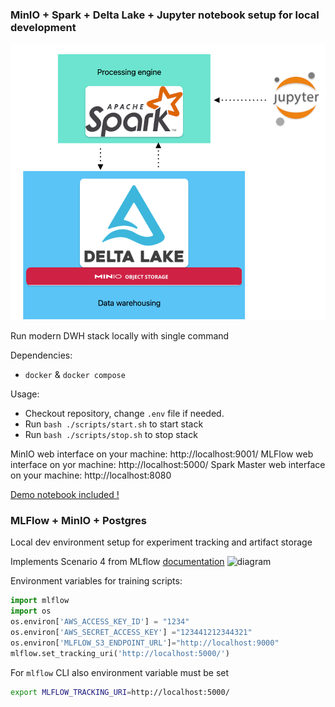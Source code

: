 ### MinIO + Spark + Delta Lake + Jupyter notebook setup for local development

![MinIO + Spark + Delta Lake + Jupyter](docs/images/dwh-diagram.png)

Run modern DWH stack locally with single command

Dependencies:
- `docker` & `docker compose`

Usage:

- Checkout repository, change `.env` file if needed.
- Run ```bash ./scripts/start.sh``` to start stack
- Run ```bash ./scripts/stop.sh``` to stop stack

MinIO web interface on your machine: http://localhost:9001/
MLFlow web interface on yor machine: http://localhost:5000/
Spark Master web interface on your machine:	http://localhost:8080

[Demo notebook included !](notebooks/DeltaLakeOnMinIO.ipynb)


### MLFlow + MinIO + Postgres

Local dev environment setup for experiment tracking and artifact storage

Implements Scenario 4 from MLflow [documentation](https://www.mlflow.org/docs/latest/tracking.html#scenario-4-mlflow-with-remote-tracking-server-backend-and-artifact-stores)
![diagram](https://www.mlflow.org/docs/latest/_images/scenario_4.png)


Environment variables for training scripts:
```python
import mlflow
import os
os.environ['AWS_ACCESS_KEY_ID'] = "1234"
os.environ['AWS_SECRET_ACCESS_KEY'] ="123441212344321"
os.environ['MLFLOW_S3_ENDPOINT_URL']="http://localhost:9000"
mlflow.set_tracking_uri('http://localhost:5000/')
```

For `mlflow` CLI also environment variable must be set
```bash
export MLFLOW_TRACKING_URI=http://localhost:5000/
```
